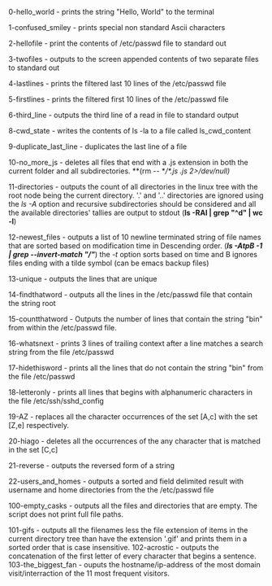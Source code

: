 0-hello_world - prints the string "Hello, World" to the terminal

1-confused_smiley - prints special non standard Ascii characters

2-hellofile - print the contents of /etc/passwd file to standard out

3-twofiles - outputs to the screen appended contents of two separate files to standard out

4-lastlines - prints the filtered last 10 lines of the /etc/passwd file

5-firstlines - prints the filtered first 10 lines of the /etc/passwd file

6-third_line - outputs the third line of a read in file to standard output

8-cwd_state - writes the contents of ls -la to a file called ls_cwd_content

9-duplicate_last_line - duplicates the last line of a file 

10-no_more_js - deletes all files that end with a .js extension in both the current folder and all subdirectories. **(rm -- **/*.js *.js 2>/dev/null)**

11-directories - outputs the count of all directories in the linux tree with the root node being the current directory. '.' and '..' directories are ignored using the *ls -A* option and recursive subdirectories should be considered and all the available directories' tallies are output to stdout (**ls -RAl | grep "^d" | wc -l**)

12-newest_files - outputs a list of 10 newline terminated string of file names that are sorted based on modification time in Descending order. (***ls -AtpB -1 | grep --invert-match  "/"***) the *-t* option sorts based on time and B ignores files ending with a tilde symbol (can be emacs backup files) 


13-unique - outputs the lines that are unique

14-findthatword - outputs  all the lines in the /etc/passwd file that contain the string root

15-countthatword - Outputs the number of lines that contain the string "bin" from within the /etc/passwd file.

16-whatsnext - prints 3 lines of trailing context after a line matches a search string from the file /etc/passwd

17-hidethisword - prints all the lines that do not contain the string "bin" from the file /etc/passwd

18-letteronly - prints all lines that begins with alphanumeric characters in the file /etc/ssh/sshd_config

19-AZ - replaces all the character occurrences of the set [A,c] with the set [Z,e] respectively.

20-hiago - deletes all the occurrences of the any character that is matched in the set [C,c]

21-reverse - outputs the reversed form of a string 

22-users_and_homes - outputs a sorted and field delimited result with username and home directories from the the /etc/passwd file

100-empty_casks - outputs all the files and directories that are empty. The script does not print full file paths.

101-gifs - outputs all the filenames less the file extension of items in the current directory tree than have the extension '.gif' and prints them in a sorted order that is case insensitive.
102-acrostic - outputs the concatenation of the first letter of every character that begins a sentence.
103-the_biggest_fan - ouputs the hostname/ip-address of the most domain visit/interraction of the 11 most frequent visitors. 









 
